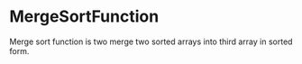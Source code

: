 # MergeSortFunction

Merge sort function is two merge two sorted arrays into third array in sorted form.
